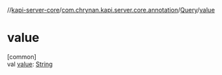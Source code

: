 //[kapi-server-core](../../../index.md)/[com.chrynan.kapi.server.core.annotation](../index.md)/[Query](index.md)/[value](value.md)

# value

[common]\
val [value](value.md): [String](https://kotlinlang.org/api/latest/jvm/stdlib/kotlin/-string/index.html)
